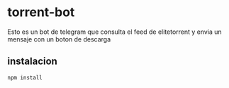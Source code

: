 # torrent-bot

Esto es un bot de telegram que consulta el feed de elitetorrent y envia un mensaje con un boton de descarga

## instalacion 

```
npm install
```
